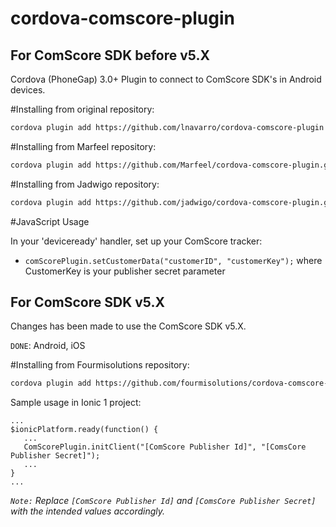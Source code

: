 cordova-comscore-plugin
=======================

## For ComScore SDK before v5.X

Cordova (PhoneGap) 3.0+ Plugin to connect to ComScore SDK's in Android devices.


#Installing from original repository:

```bash
cordova plugin add https://github.com/lnavarro/cordova-comscore-plugin.git
```

#Installing from Marfeel repository:

```bash
cordova plugin add https://github.com/Marfeel/cordova-comscore-plugin.git
```

#Installing from Jadwigo repository:

```bash
cordova plugin add https://github.com/jadwigo/cordova-comscore-plugin.git
```

#JavaScript Usage

In your 'deviceready' handler, set up your ComScore tracker:

* `comScorePlugin.setCustomerData("customerID", "customerKey");` where CustomerKey is your publisher secret parameter


## For ComScore SDK v5.X

Changes has been made to use the ComScore SDK v5.X.

`DONE`: Android, iOS

#Installing from Fourmisolutions repository:

```bash
cordova plugin add https://github.com/fourmisolutions/cordova-comscore-plugin.git
```

Sample usage in Ionic 1 project:
```
...
$ionicPlatform.ready(function() {
   ...
   ComScorePlugin.initClient("[ComScore Publisher Id]", "[ComsCore Publisher Secret]");
   ...
}
...
```
*`Note:` Replace `[ComScore Publisher Id]` and `[ComsCore Publisher Secret]` with the intended values accordingly.*
